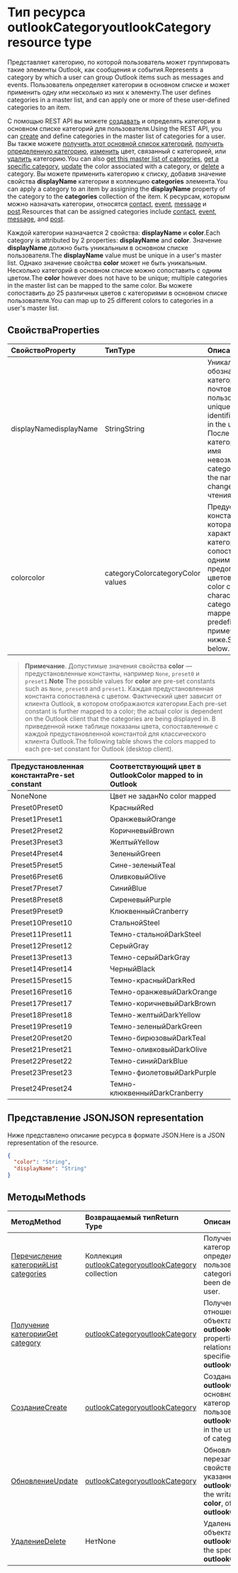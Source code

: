 # <a name="outlookcategory-resource-type"></a><span data-ttu-id="de76d-101">Тип ресурса outlookCategory</span><span class="sxs-lookup"><span data-stu-id="de76d-101">outlookCategory resource type</span></span>


<span data-ttu-id="de76d-102">Представляет категорию, по которой пользователь может группировать такие элементы Outlook, как сообщения и события.</span><span class="sxs-lookup"><span data-stu-id="de76d-102">Represents a category by which a user can group Outlook items such as messages and events.</span></span> <span data-ttu-id="de76d-103">Пользователь определяет категории в основном списке и может применить одну или несколько из них к элементу.</span><span class="sxs-lookup"><span data-stu-id="de76d-103">The user defines categories in a master list, and can apply one or more of these user-defined categories to an item.</span></span> 

<span data-ttu-id="de76d-104">С помощью REST API вы можете [создавать](../api/outlookuser_post_mastercategories.md) и определять категории в основном списке категорий для пользователя.</span><span class="sxs-lookup"><span data-stu-id="de76d-104">Using the REST API, you can [create](../api/outlookuser_post_mastercategories.md) and define categories in the master list of categories for a user.</span></span> <span data-ttu-id="de76d-105">Вы также можете [получить этот основной список категорий](../api/outlookuser_list_mastercategories.md), [получить определенную категорию](../api/outlookcategory_get.md), [изменить](../api/outlookcategory_update.md) цвет, связанный с категорией, или [удалить](../api/outlookcategory_delete.md) категорию.</span><span class="sxs-lookup"><span data-stu-id="de76d-105">You can also [get this master list of categories](../api/outlookuser_list_mastercategories.md), [get a specific category](../api/outlookcategory_get.md), [update](../api/outlookcategory_update.md) the color associated with a category, or [delete](../api/outlookcategory_delete.md) a category.</span></span> <span data-ttu-id="de76d-106">Вы можете применить категорию к списку, добавив значение свойства **displayName** категории в коллекцию **categories** элемента.</span><span class="sxs-lookup"><span data-stu-id="de76d-106">You can apply a category to an item by assigning the **displayName** property of the category to the **categories** collection of the item.</span></span>
<span data-ttu-id="de76d-107">К ресурсам, которым можно назначать категории, относятся [contact](contact.md), [event](event.md), [message](message.md) и [post](post.md).</span><span class="sxs-lookup"><span data-stu-id="de76d-107">Resources that can be assigned categories include [contact](contact.md), [event](event.md), [message](message.md), and [post](post.md).</span></span>   

<span data-ttu-id="de76d-108">Каждой категории назначается 2 свойства: **displayName** и **color**.</span><span class="sxs-lookup"><span data-stu-id="de76d-108">Each category is attributed by 2 properties: **displayName** and **color**.</span></span> <span data-ttu-id="de76d-109">Значение **displayName** должно быть уникальным в основном списке пользователя.</span><span class="sxs-lookup"><span data-stu-id="de76d-109">The **displayName** value must be unique in a user's master list.</span></span> <span data-ttu-id="de76d-110">Однако значение свойства **color** может не быть уникальным. Несколько категорий в основном списке можно сопоставить с одним цветом.</span><span class="sxs-lookup"><span data-stu-id="de76d-110">The **color** however does not have to be unique; multiple categories in the master list can be mapped to the same color.</span></span> <span data-ttu-id="de76d-111">Вы можете сопоставить до 25 различных цветов с категориями в основном списке пользователя.</span><span class="sxs-lookup"><span data-stu-id="de76d-111">You can map up to 25 different colors to categories in a user's master list.</span></span>

## <a name="properties"></a><span data-ttu-id="de76d-112">Свойства</span><span class="sxs-lookup"><span data-stu-id="de76d-112">Properties</span></span>
| <span data-ttu-id="de76d-113">Свойство</span><span class="sxs-lookup"><span data-stu-id="de76d-113">Property</span></span>     | <span data-ttu-id="de76d-114">Тип</span><span class="sxs-lookup"><span data-stu-id="de76d-114">Type</span></span>   |<span data-ttu-id="de76d-115">Описание</span><span class="sxs-lookup"><span data-stu-id="de76d-115">Description</span></span>|
|:---------------|:--------|:----------|
|<span data-ttu-id="de76d-116">displayName</span><span class="sxs-lookup"><span data-stu-id="de76d-116">displayName</span></span>|<span data-ttu-id="de76d-117">String</span><span class="sxs-lookup"><span data-stu-id="de76d-117">String</span></span>|<span data-ttu-id="de76d-118">Уникальное имя, обозначающее категорию в почтовом ящике пользователя.</span><span class="sxs-lookup"><span data-stu-id="de76d-118">A unique name that identifies a category in the user's mailbox.</span></span> <span data-ttu-id="de76d-119">После создания категории изменить имя невозможно.</span><span class="sxs-lookup"><span data-stu-id="de76d-119">After a category is created, the name cannot be changed.</span></span> <span data-ttu-id="de76d-120">Только для чтения.</span><span class="sxs-lookup"><span data-stu-id="de76d-120">Read-only.</span></span>|
|<span data-ttu-id="de76d-121">color</span><span class="sxs-lookup"><span data-stu-id="de76d-121">color</span></span>|<span data-ttu-id="de76d-122">categoryColor</span><span class="sxs-lookup"><span data-stu-id="de76d-122">categoryColor values</span></span>|<span data-ttu-id="de76d-123">Предустановленная константа цвета, которая характеризует категорию и сопоставлена с одним из 25 предопределенных цветов.</span><span class="sxs-lookup"><span data-stu-id="de76d-123">A pre-set color constant that characterizes a category, and that is mapped to one of 25 predefined colors.</span></span> <span data-ttu-id="de76d-124">См. примечание ниже.</span><span class="sxs-lookup"><span data-stu-id="de76d-124">See the note below.</span></span> |

> <span data-ttu-id="de76d-125">**Примечание**. Допустимые значения свойства **color** — предустановленные константы, например `None`, `preset0` и `preset1`.</span><span class="sxs-lookup"><span data-stu-id="de76d-125">**Note** The possible values for **color** are pre-set constants such as `None`, `preset0` and `preset1`.</span></span> <span data-ttu-id="de76d-126">Каждая предустановленная константа сопоставлена с цветом. Фактический цвет зависит от клиента Outlook, в котором отображаются категории.</span><span class="sxs-lookup"><span data-stu-id="de76d-126">Each pre-set constant is further mapped to a color; the actual color is dependent on the Outlook client that the categories are being displayed in.</span></span> <span data-ttu-id="de76d-127">В приведенной ниже таблице показаны цвета, сопоставленные с каждой предустановленной константой для классического клиента Outlook.</span><span class="sxs-lookup"><span data-stu-id="de76d-127">The following table shows the colors mapped to each pre-set constant for Outlook (desktop client).</span></span> 

| <span data-ttu-id="de76d-128">Предустановленная константа</span><span class="sxs-lookup"><span data-stu-id="de76d-128">Pre-set constant</span></span>  | <span data-ttu-id="de76d-129">Соответствующий цвет в Outlook</span><span class="sxs-lookup"><span data-stu-id="de76d-129">Color mapped to in Outlook</span></span> |
|:---------------|:--------|
| <span data-ttu-id="de76d-130">None</span><span class="sxs-lookup"><span data-stu-id="de76d-130">None</span></span> | <span data-ttu-id="de76d-131">Цвет не задан</span><span class="sxs-lookup"><span data-stu-id="de76d-131">No color mapped</span></span> |
| <span data-ttu-id="de76d-132">Preset0</span><span class="sxs-lookup"><span data-stu-id="de76d-132">Preset0</span></span> | <span data-ttu-id="de76d-133">Красный</span><span class="sxs-lookup"><span data-stu-id="de76d-133">Red</span></span> |
| <span data-ttu-id="de76d-134">Preset1</span><span class="sxs-lookup"><span data-stu-id="de76d-134">Preset1</span></span> | <span data-ttu-id="de76d-135">Оранжевый</span><span class="sxs-lookup"><span data-stu-id="de76d-135">Orange</span></span> |
| <span data-ttu-id="de76d-136">Preset2</span><span class="sxs-lookup"><span data-stu-id="de76d-136">Preset2</span></span> | <span data-ttu-id="de76d-137">Коричневый</span><span class="sxs-lookup"><span data-stu-id="de76d-137">Brown</span></span> |
| <span data-ttu-id="de76d-138">Preset3</span><span class="sxs-lookup"><span data-stu-id="de76d-138">Preset3</span></span> | <span data-ttu-id="de76d-139">Желтый</span><span class="sxs-lookup"><span data-stu-id="de76d-139">Yellow</span></span> |
| <span data-ttu-id="de76d-140">Preset4</span><span class="sxs-lookup"><span data-stu-id="de76d-140">Preset4</span></span> | <span data-ttu-id="de76d-141">Зеленый</span><span class="sxs-lookup"><span data-stu-id="de76d-141">Green</span></span> |
| <span data-ttu-id="de76d-142">Preset5</span><span class="sxs-lookup"><span data-stu-id="de76d-142">Preset5</span></span> | <span data-ttu-id="de76d-143">Сине-зеленый</span><span class="sxs-lookup"><span data-stu-id="de76d-143">Teal</span></span> |
| <span data-ttu-id="de76d-144">Preset6</span><span class="sxs-lookup"><span data-stu-id="de76d-144">Preset6</span></span> | <span data-ttu-id="de76d-145">Оливковый</span><span class="sxs-lookup"><span data-stu-id="de76d-145">Olive</span></span> |
| <span data-ttu-id="de76d-146">Preset7</span><span class="sxs-lookup"><span data-stu-id="de76d-146">Preset7</span></span> | <span data-ttu-id="de76d-147">Синий</span><span class="sxs-lookup"><span data-stu-id="de76d-147">Blue</span></span> |
| <span data-ttu-id="de76d-148">Preset8</span><span class="sxs-lookup"><span data-stu-id="de76d-148">Preset8</span></span> | <span data-ttu-id="de76d-149">Сиреневый</span><span class="sxs-lookup"><span data-stu-id="de76d-149">Purple</span></span> |
| <span data-ttu-id="de76d-150">Preset9</span><span class="sxs-lookup"><span data-stu-id="de76d-150">Preset9</span></span> | <span data-ttu-id="de76d-151">Клюквенный</span><span class="sxs-lookup"><span data-stu-id="de76d-151">Cranberry</span></span> |
| <span data-ttu-id="de76d-152">Preset10</span><span class="sxs-lookup"><span data-stu-id="de76d-152">Preset10</span></span> | <span data-ttu-id="de76d-153">Стальной</span><span class="sxs-lookup"><span data-stu-id="de76d-153">Steel</span></span> |
| <span data-ttu-id="de76d-154">Preset11</span><span class="sxs-lookup"><span data-stu-id="de76d-154">Preset11</span></span> | <span data-ttu-id="de76d-155">Темно-стальной</span><span class="sxs-lookup"><span data-stu-id="de76d-155">DarkSteel</span></span> |
| <span data-ttu-id="de76d-156">Preset12</span><span class="sxs-lookup"><span data-stu-id="de76d-156">Preset12</span></span> | <span data-ttu-id="de76d-157">Серый</span><span class="sxs-lookup"><span data-stu-id="de76d-157">Gray</span></span> |
| <span data-ttu-id="de76d-158">Preset13</span><span class="sxs-lookup"><span data-stu-id="de76d-158">Preset13</span></span> | <span data-ttu-id="de76d-159">Темно-серый</span><span class="sxs-lookup"><span data-stu-id="de76d-159">DarkGray</span></span> |
| <span data-ttu-id="de76d-160">Preset14</span><span class="sxs-lookup"><span data-stu-id="de76d-160">Preset14</span></span> | <span data-ttu-id="de76d-161">Черный</span><span class="sxs-lookup"><span data-stu-id="de76d-161">Black</span></span> |
| <span data-ttu-id="de76d-162">Preset15</span><span class="sxs-lookup"><span data-stu-id="de76d-162">Preset15</span></span> | <span data-ttu-id="de76d-163">Темно-красный</span><span class="sxs-lookup"><span data-stu-id="de76d-163">DarkRed</span></span> |
| <span data-ttu-id="de76d-164">Preset16</span><span class="sxs-lookup"><span data-stu-id="de76d-164">Preset16</span></span> | <span data-ttu-id="de76d-165">Темно-оранжевый</span><span class="sxs-lookup"><span data-stu-id="de76d-165">DarkOrange</span></span> |
| <span data-ttu-id="de76d-166">Preset17</span><span class="sxs-lookup"><span data-stu-id="de76d-166">Preset17</span></span> | <span data-ttu-id="de76d-167">Темно-коричневый</span><span class="sxs-lookup"><span data-stu-id="de76d-167">DarkBrown</span></span> |
| <span data-ttu-id="de76d-168">Preset18</span><span class="sxs-lookup"><span data-stu-id="de76d-168">Preset18</span></span> | <span data-ttu-id="de76d-169">Темно-желтый</span><span class="sxs-lookup"><span data-stu-id="de76d-169">DarkYellow</span></span> |
| <span data-ttu-id="de76d-170">Preset19</span><span class="sxs-lookup"><span data-stu-id="de76d-170">Preset19</span></span> | <span data-ttu-id="de76d-171">Темно-зеленый</span><span class="sxs-lookup"><span data-stu-id="de76d-171">DarkGreen</span></span> |
| <span data-ttu-id="de76d-172">Preset20</span><span class="sxs-lookup"><span data-stu-id="de76d-172">Preset20</span></span> | <span data-ttu-id="de76d-173">Темно-бирюзовый</span><span class="sxs-lookup"><span data-stu-id="de76d-173">DarkTeal</span></span> |
| <span data-ttu-id="de76d-174">Preset21</span><span class="sxs-lookup"><span data-stu-id="de76d-174">Preset21</span></span> | <span data-ttu-id="de76d-175">Темно-оливковый</span><span class="sxs-lookup"><span data-stu-id="de76d-175">DarkOlive</span></span> |
| <span data-ttu-id="de76d-176">Preset22</span><span class="sxs-lookup"><span data-stu-id="de76d-176">Preset22</span></span> | <span data-ttu-id="de76d-177">Темно-синий</span><span class="sxs-lookup"><span data-stu-id="de76d-177">DarkBlue</span></span> |
| <span data-ttu-id="de76d-178">Preset23</span><span class="sxs-lookup"><span data-stu-id="de76d-178">Preset23</span></span> | <span data-ttu-id="de76d-179">Темно-фиолетовый</span><span class="sxs-lookup"><span data-stu-id="de76d-179">DarkPurple</span></span> |
| <span data-ttu-id="de76d-180">Preset24</span><span class="sxs-lookup"><span data-stu-id="de76d-180">Preset24</span></span> | <span data-ttu-id="de76d-181">Темно-клюквенный</span><span class="sxs-lookup"><span data-stu-id="de76d-181">DarkCranberry</span></span> |

## <a name="json-representation"></a><span data-ttu-id="de76d-182">Представление JSON</span><span class="sxs-lookup"><span data-stu-id="de76d-182">JSON representation</span></span>
<span data-ttu-id="de76d-183">Ниже представлено описание ресурса в формате JSON.</span><span class="sxs-lookup"><span data-stu-id="de76d-183">Here is a JSON representation of the resource.</span></span>

<!-- {
  "blockType": "resource",
  "optionalProperties": [

  ],
  "baseType": "microsoft.graph.entity",
  "@odata.type": "microsoft.graph.outlookCategory"
}-->

```json
{
  "color": "String",
  "displayName": "String"
}

```

## <a name="methods"></a><span data-ttu-id="de76d-184">Методы</span><span class="sxs-lookup"><span data-stu-id="de76d-184">Methods</span></span>
| <span data-ttu-id="de76d-185">Метод</span><span class="sxs-lookup"><span data-stu-id="de76d-185">Method</span></span>           | <span data-ttu-id="de76d-186">Возвращаемый тип</span><span class="sxs-lookup"><span data-stu-id="de76d-186">Return Type</span></span>    |<span data-ttu-id="de76d-187">Описание</span><span class="sxs-lookup"><span data-stu-id="de76d-187">Description</span></span>|
|:---------------|:--------|:----------|
|[<span data-ttu-id="de76d-188">Перечисление категорий</span><span class="sxs-lookup"><span data-stu-id="de76d-188">List categories</span></span>](../api/outlookuser_list_mastercategories.md) | <span data-ttu-id="de76d-189">Коллекция [outlookCategory](../resources/outlookcategory.md)</span><span class="sxs-lookup"><span data-stu-id="de76d-189">[outlookCategory](../resources/outlookcategory.md) collection</span></span> |<span data-ttu-id="de76d-190">Получение всех категорий, определенных для пользователя.</span><span class="sxs-lookup"><span data-stu-id="de76d-190">Get all the categories that have been defined for the user.</span></span>|
|[<span data-ttu-id="de76d-191">Получение категории</span><span class="sxs-lookup"><span data-stu-id="de76d-191">Get category</span></span>](../api/outlookcategory_get.md) | [<span data-ttu-id="de76d-192">outlookCategory</span><span class="sxs-lookup"><span data-stu-id="de76d-192">outlookCategory</span></span>](../resources/outlookcategory.md) |<span data-ttu-id="de76d-193">Получение свойств и отношений указанного объекта **outlookCategory**.</span><span class="sxs-lookup"><span data-stu-id="de76d-193">Get the properties and relationships of the specified **outlookCategory** object.</span></span>|
|[<span data-ttu-id="de76d-194">Создание</span><span class="sxs-lookup"><span data-stu-id="de76d-194">Create</span></span>](../api/outlookuser_post_mastercategories.md) | [<span data-ttu-id="de76d-195">outlookCategory</span><span class="sxs-lookup"><span data-stu-id="de76d-195">outlookCategory</span></span>](../resources/outlookcategory.md) |<span data-ttu-id="de76d-196">Создание объекта **outlookCategory** в основном списке категорий пользователя.</span><span class="sxs-lookup"><span data-stu-id="de76d-196">Create an **outlookCategory** object in the user's master list of categories.</span></span>|
|[<span data-ttu-id="de76d-197">Обновление</span><span class="sxs-lookup"><span data-stu-id="de76d-197">Update</span></span>](../api/outlookcategory_update.md) | [<span data-ttu-id="de76d-198">outlookCategory</span><span class="sxs-lookup"><span data-stu-id="de76d-198">outlookCategory</span></span>](../resources/outlookcategory.md) |<span data-ttu-id="de76d-199">Обновление перезаписываемого свойства **color** указанного объекта **outlookCategory**.</span><span class="sxs-lookup"><span data-stu-id="de76d-199">Update the writable property, **color**, of the specified **outlookCategory** object.</span></span> |
|[<span data-ttu-id="de76d-200">Удаление</span><span class="sxs-lookup"><span data-stu-id="de76d-200">Delete</span></span>](../api/outlookcategory_delete.md) | <span data-ttu-id="de76d-201">Нет</span><span class="sxs-lookup"><span data-stu-id="de76d-201">None</span></span> |<span data-ttu-id="de76d-202">Удаление указанного объекта **outlookCategory**.</span><span class="sxs-lookup"><span data-stu-id="de76d-202">Delete the specified **outlookCategory** object.</span></span> |


<!-- uuid: 8fcb5dbc-d5aa-4681-8e31-b001d5168d79
2015-10-25 14:57:30 UTC -->
<!-- {
  "type": "#page.annotation",
  "description": "outlookCategory resource",
  "keywords": "",
  "section": "documentation",
  "suppressions": [
      "Warning: /api-reference/v1.0/resources/outlookcategory.md:
      Failed to parse any rows out of table with headers: |Pre-set constant|Color mapped to in Outlook|"
  ],
  "tocPath": ""
}-->
 